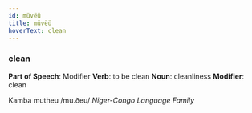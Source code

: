 ```yaml
---
id: müvëü
title: müvëü
hoverText: clean
---
```


### clean

**Part of Speech**: Modifier
**Verb**: to be clean
**Noun**: cleanliness
**Modifier**: clean

Kamba mutheu /mu.ðeu/
*Niger-Congo Language Family*